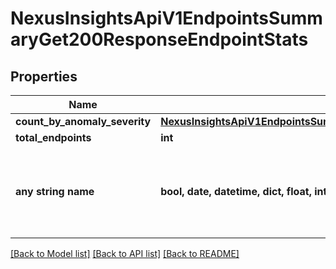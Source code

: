 # NexusInsightsApiV1EndpointsSummaryGet200ResponseEndpointStats


## Properties
Name | Type | Description | Notes
------------ | ------------- | ------------- | -------------
**count_by_anomaly_severity** | [**NexusInsightsApiV1EndpointsSummaryGet200ResponseEndpointStatsCountByAnomalySeverity**](NexusInsightsApiV1EndpointsSummaryGet200ResponseEndpointStatsCountByAnomalySeverity.md) |  | [optional] 
**total_endpoints** | **int** |  | [optional] 
**any string name** | **bool, date, datetime, dict, float, int, list, str, none_type** | any string name can be used but the value must be the correct type | [optional]

[[Back to Model list]](../README.md#documentation-for-models) [[Back to API list]](../README.md#documentation-for-api-endpoints) [[Back to README]](../README.md)


